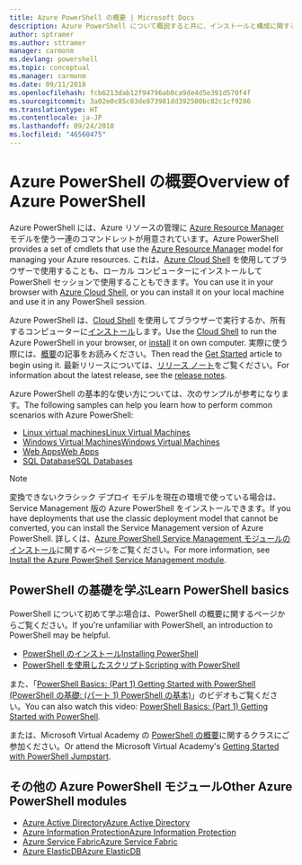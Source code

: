 ```yaml
---
title: Azure PowerShell の概要 | Microsoft Docs
description: Azure PowerShell について概説すると共に、インストールと構成に関するページへのリンクを紹介します。
author: sptramer
ms.author: sttramer
manager: carmonm
ms.devlang: powershell
ms.topic: conceptual
ms.manager: carmonm
ms.date: 09/11/2018
ms.openlocfilehash: fcb6213dab12f94796ab0ca9de4d5e391d570f4f
ms.sourcegitcommit: 3a02e0c85c83de873981dd392500bc82c1cf9286
ms.translationtype: HT
ms.contentlocale: ja-JP
ms.lasthandoff: 09/24/2018
ms.locfileid: "46560475"
---
```

# <a name="overview-of-azure-powershell"></a><span data-ttu-id="0ab59-103">Azure PowerShell の概要</span><span class="sxs-lookup"><span data-stu-id="0ab59-103">Overview of Azure PowerShell</span></span>

<span data-ttu-id="0ab59-104">Azure PowerShell には、Azure リソースの管理に [Azure Resource Manager](/azure/azure-resource-manager/resource-group-overview) モデルを使う一連のコマンドレットが用意されています。</span><span class="sxs-lookup"><span data-stu-id="0ab59-104">Azure PowerShell provides a set of cmdlets that use the [Azure Resource Manager](/azure/azure-resource-manager/resource-group-overview) model for managing your Azure resources.</span></span> <span data-ttu-id="0ab59-105">これは、[Azure Cloud Shell](/azure/cloud-shell/overview) を使用してブラウザーで使用することも、ローカル コンピューターにインストールして PowerShell セッションで使用することもできます。</span><span class="sxs-lookup"><span data-stu-id="0ab59-105">You can use it in your browser with [Azure Cloud Shell](/azure/cloud-shell/overview), or you can install it on your local machine and use it in any PowerShell session.</span></span>

<span data-ttu-id="0ab59-106">Azure PowerShell は、[Cloud Shell](/azure/cloud-shell/overview) を使用してブラウザーで実行するか、所有するコンピューターに[インストール](install-azurerm-ps.md)します。</span><span class="sxs-lookup"><span data-stu-id="0ab59-106">Use the [Cloud Shell](/azure/cloud-shell/overview) to run the Azure PowerShell in your browser, or [install](install-azurerm-ps.md) it on own computer.</span></span> <span data-ttu-id="0ab59-107">実際に使う際には、[概要](get-started-azureps.md)の記事をお読みください。</span><span class="sxs-lookup"><span data-stu-id="0ab59-107">Then read the [Get Started](get-started-azureps.md) article to begin using it.</span></span> <span data-ttu-id="0ab59-108">最新リリースについては、[リリース ノート](release-notes-azureps.md)をご覧ください。</span><span class="sxs-lookup"><span data-stu-id="0ab59-108">For information about the latest release, see the [release notes](release-notes-azureps.md).</span></span>

<span data-ttu-id="0ab59-109">Azure PowerShell の基本的な使い方については、次のサンプルが参考になります。</span><span class="sxs-lookup"><span data-stu-id="0ab59-109">The following samples can help you learn how to perform common scenarios with Azure PowerShell:</span></span>

* [<span data-ttu-id="0ab59-110">Linux virtual machines</span><span class="sxs-lookup"><span data-stu-id="0ab59-110">Linux Virtual Machines</span></span>](/azure/virtual-machines/virtual-machines-linux-powershell-samples?toc=/powershell/azure/toc.json)
* [<span data-ttu-id="0ab59-111">Windows Virtual Machines</span><span class="sxs-lookup"><span data-stu-id="0ab59-111">Windows Virtual Machines</span></span>](/azure/virtual-machines/virtual-machines-windows-powershell-samples?toc=/powershell/azure/toc.json)
* [<span data-ttu-id="0ab59-112">Web Apps</span><span class="sxs-lookup"><span data-stu-id="0ab59-112">Web Apps</span></span>](/azure/app-service-web/app-service-powershell-samples?toc=/powershell/azure/toc.json)
* [<span data-ttu-id="0ab59-113">SQL Database</span><span class="sxs-lookup"><span data-stu-id="0ab59-113">SQL Databases</span></span>](/azure/sql-database/sql-database-powershell-samples?toc=/powershell/azure/toc.json)

> [!NOTE]
> <span data-ttu-id="0ab59-114">変換できないクラシック デプロイ モデルを現在の環境で使っている場合は、Service Management 版の Azure PowerShell をインストールできます。</span><span class="sxs-lookup"><span data-stu-id="0ab59-114">If you have deployments that use the classic deployment model that cannot be converted, you can install the Service Management version of Azure PowerShell.</span></span> <span data-ttu-id="0ab59-115">詳しくは、[Azure PowerShell Service Management モジュールのインストール](/powershell/azure/servicemanagement/install-azure-ps)に関するページをご覧ください。</span><span class="sxs-lookup"><span data-stu-id="0ab59-115">For more information, see [Install the Azure PowerShell Service Management module](/powershell/azure/servicemanagement/install-azure-ps).</span></span>

## <a name="learn-powershell-basics"></a><span data-ttu-id="0ab59-116">PowerShell の基礎を学ぶ</span><span class="sxs-lookup"><span data-stu-id="0ab59-116">Learn PowerShell basics</span></span>

<span data-ttu-id="0ab59-117">PowerShell について初めて学ぶ場合は、PowerShell の概要に関するページからご覧ください。</span><span class="sxs-lookup"><span data-stu-id="0ab59-117">If you're unfamiliar with PowerShell, an introduction to PowerShell may be helpful.</span></span>

* [<span data-ttu-id="0ab59-118">PowerShell のインストール</span><span class="sxs-lookup"><span data-stu-id="0ab59-118">Installing PowerShell</span></span>](/powershell/scripting/setup/installing-windows-powershell)
* [<span data-ttu-id="0ab59-119">PowerShell を使用したスクリプト</span><span class="sxs-lookup"><span data-stu-id="0ab59-119">Scripting with PowerShell</span></span>](/powershell/scripting/powershell-scripting)

<span data-ttu-id="0ab59-120">また、「[PowerShell Basics: (Part 1) Getting Started with PowerShell (PowerShell の基礎: (パート 1) PowerShell の基本)](https://channel9.msdn.com/Blogs/Taste-of-Premier/PowerShellBasicsPart1)」のビデオもご覧ください。</span><span class="sxs-lookup"><span data-stu-id="0ab59-120">You can also watch this video: [PowerShell Basics: (Part 1) Getting Started with PowerShell](https://channel9.msdn.com/Blogs/Taste-of-Premier/PowerShellBasicsPart1).</span></span>

<span data-ttu-id="0ab59-121">または、Microsoft Virtual Academy の [PowerShell の概要](https://mva.microsoft.com/liveevents/powershell-jumpstart)に関するクラスにご参加ください。</span><span class="sxs-lookup"><span data-stu-id="0ab59-121">Or attend the Microsoft Virtual Academy's [Getting Started with PowerShell Jumpstart](https://mva.microsoft.com/liveevents/powershell-jumpstart).</span></span>

## <a name="other-azure-powershell-modules"></a><span data-ttu-id="0ab59-122">その他の Azure PowerShell モジュール</span><span class="sxs-lookup"><span data-stu-id="0ab59-122">Other Azure PowerShell modules</span></span>

* [<span data-ttu-id="0ab59-123">Azure Active Directory</span><span class="sxs-lookup"><span data-stu-id="0ab59-123">Azure Active Directory</span></span>](/powershell/azure/active-directory/)
* [<span data-ttu-id="0ab59-124">Azure Information Protection</span><span class="sxs-lookup"><span data-stu-id="0ab59-124">Azure Information Protection</span></span>](/powershell/azure/aip/)
* [<span data-ttu-id="0ab59-125">Azure Service Fabric</span><span class="sxs-lookup"><span data-stu-id="0ab59-125">Azure Service Fabric</span></span>](/powershell/azure/service-fabric/)
* [<span data-ttu-id="0ab59-126">Azure ElasticDB</span><span class="sxs-lookup"><span data-stu-id="0ab59-126">Azure ElasticDB</span></span>](/powershell/azure/elasticdbjobs/)
